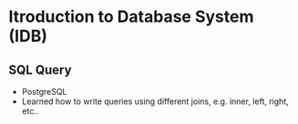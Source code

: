 # Itroduction to Database System (IDB)
## SQL Query
- PostgreSQL
- Learned how to write queries using different joins, e.g. inner, left, right, etc..
